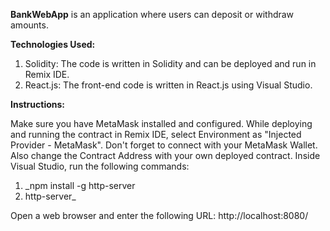 **BankWebApp**
is an application where users can deposit or withdraw amounts.

**Technologies Used:**

1. Solidity: The code is written in Solidity and can be deployed and run in Remix IDE.
2. React.js: The front-end code is written in React.js using Visual Studio.

**Instructions:**

Make sure you have MetaMask installed and configured.
While deploying and running the contract in Remix IDE, select Environment as "Injected Provider - MetaMask".
Don't forget to connect with your MetaMask Wallet.
Also change the Contract Address with your own deployed contract.
Inside Visual Studio, run the following commands:
1. _npm install -g http-server
2. http-server_

Open a web browser and enter the following URL: http://localhost:8080/
